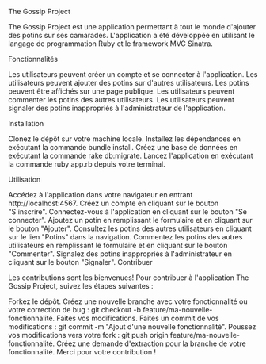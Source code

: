 The Gossip Project

The Gossip Project est une application permettant à tout le monde d'ajouter des potins sur ses camarades. L'application a été développée en utilisant le langage de programmation Ruby et le framework MVC Sinatra.


Fonctionnalités

Les utilisateurs peuvent créer un compte et se connecter à l'application.
Les utilisateurs peuvent ajouter des potins sur d'autres utilisateurs.
Les potins peuvent être affichés sur une page publique.
Les utilisateurs peuvent commenter les potins des autres utilisateurs.
Les utilisateurs peuvent signaler des potins inappropriés à l'administrateur de l'application.


Installation

Clonez le dépôt sur votre machine locale.
Installez les dépendances en exécutant la commande bundle install.
Créez une base de données en exécutant la commande rake db:migrate.
Lancez l'application en exécutant la commande ruby app.rb depuis votre terminal.


Utilisation

Accédez à l'application dans votre navigateur en entrant http://localhost:4567.
Créez un compte en cliquant sur le bouton "S'inscrire".
Connectez-vous à l'application en cliquant sur le bouton "Se connecter".
Ajoutez un potin en remplissant le formulaire et en cliquant sur le bouton "Ajouter".
Consultez les potins des autres utilisateurs en cliquant sur le lien "Potins" dans la navigation.
Commentez les potins des autres utilisateurs en remplissant le formulaire et en cliquant sur le bouton "Commenter".
Signalez des potins inappropriés à l'administrateur en cliquant sur le bouton "Signaler".
Contribuer

Les contributions sont les bienvenues! Pour contribuer à l'application The Gossip Project, suivez les étapes suivantes :

Forkez le dépôt.
Créez une nouvelle branche avec votre fonctionnalité ou votre correction de bug : git checkout -b feature/ma-nouvelle-fonctionnalité.
Faites vos modifications.
Faites un commit de vos modifications : git commit -m "Ajout d'une nouvelle fonctionnalité".
Poussez vos modifications vers votre fork : git push origin feature/ma-nouvelle-fonctionnalité.
Créez une demande d'extraction pour la branche de votre fonctionnalité.
Merci pour votre contribution !